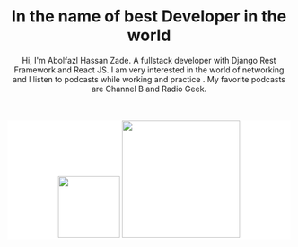 <h1 align="center">In the name of best Developer in the world</h1>


<div align="center">
  <p>
    Hi, I'm Abolfazl Hassan Zade. A fullstack developer with Django Rest
    Framework and React JS. I am very interested in the world of networking and
    I listen to podcasts while working and practice . My favorite podcasts are
    Channel B and Radio Geek.
  </p>
</div>
<br/><br/>
<div align="center"  style="background-color: white;">
  <img src="https://upload.wikimedia.org/wikipedia/commons/a/a7/React-icon.svg" alt="" width="110px" min-width="90px" max-width="200px" />
  <img src="https://s27.picofile.com/file/8460974234/2041344.png" alt="" width="210px" min-width="190px" max-width="300" />
</div>
